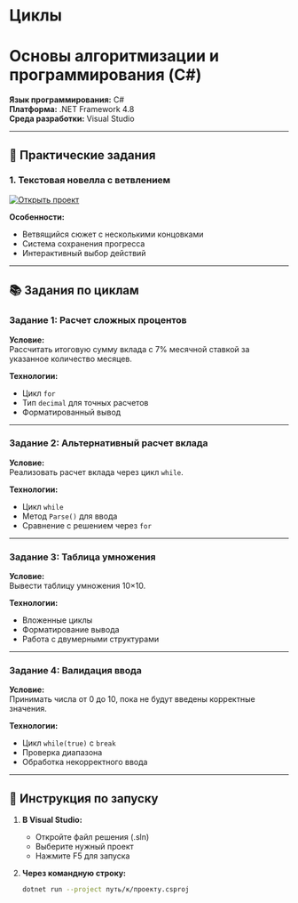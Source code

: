 # Циклы
# Основы алгоритмизации и программирования (C#)


**Язык программирования:** C#  
**Платформа:** .NET Framework 4.8  
**Среда разработки:** Visual Studio  

---

## 📌 Практические задания

### 1. Текстовая новелла с ветвлением
[![Открыть проект](https://img.shields.io/badge/Проект-Интерактивная_новелла-9F2B68)]()

**Особенности:**
- Ветвящийся сюжет с несколькими концовками
- Система сохранения прогресса
- Интерактивный выбор действий

---

## 📚 Задания по циклам

### Задание 1: Расчет сложных процентов


**Условие:**  
Рассчитать итоговую сумму вклада с 7% месячной ставкой за указанное количество месяцев.

**Технологии:**
- Цикл `for`
- Тип `decimal` для точных расчетов
- Форматированный вывод

---

### Задание 2: Альтернативный расчет вклада

**Условие:**  
Реализовать расчет вклада через цикл `while`.

**Технологии:**
- Цикл `while`
- Метод `Parse()` для ввода
- Сравнение с решением через `for`

---

### Задание 3: Таблица умножения


**Условие:**  
Вывести таблицу умножения 10×10.

**Технологии:**
- Вложенные циклы
- Форматирование вывода
- Работа с двумерными структурами

---

### Задание 4: Валидация ввода


**Условие:**  
Принимать числа от 0 до 10, пока не будут введены корректные значения.

**Технологии:**
- Цикл `while(true)` с `break`
- Проверка диапазона
- Обработка некорректного ввода

---

## 🚀 Инструкция по запуску

1. **В Visual Studio:**
   - Откройте файл решения (.sln)
   - Выберите нужный проект
   - Нажмите F5 для запуска

2. **Через командную строку:**
   ```bash
   dotnet run --project путь/к/проекту.csproj
